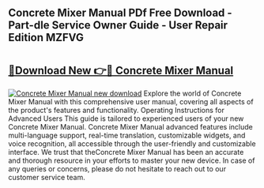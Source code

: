 ## Concrete Mixer Manual PDf Free Download - Part-dIe Service Owner Guide - User Repair Edition MZFVG

# <h2><a href="http://bc30171.oget.top/?id=Concrete+Mixer+Manual">🔗Download New 👉🔴 Concrete Mixer Manual</a></h2>

[![Concrete Mixer Manual new download](https://i.imgur.com/5g1atiW.png)](http://bc30171.oget.top/?id=Concrete+Mixer+Manual)
Explore the world of Concrete Mixer Manual with this comprehensive user manual, covering all aspects of the product's features and functionality. Operating Instructions for Advanced Users This guide is tailored to experienced users of your new Concrete Mixer Manual. Concrete Mixer Manual advanced features include multi-language support, real-time translation, customizable widgets, and voice recognition, all accessible through the user-friendly and customizable interface. We trust that theConcrete Mixer Manual has been an accurate and thorough resource in your efforts to master your new device. In case of any queries or concerns, please do not hesitate to reach out to our customer service team.
